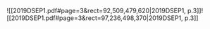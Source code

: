 ![[2019DSEP1.pdf#page=3&rect=92,509,479,620|2019DSEP1, p.3]]![[2019DSEP1.pdf#page=3&rect=97,236,498,370|2019DSEP1, p.3]]